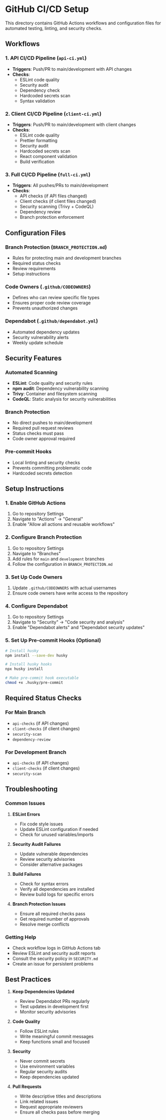 # GitHub CI/CD Setup

This directory contains GitHub Actions workflows and configuration files for automated testing, linting, and security checks.

## Workflows

### 1. API CI/CD Pipeline (`api-ci.yml`)
- **Triggers**: Push/PR to main/development with API changes
- **Checks**:
  - ESLint code quality
  - Security audit
  - Dependency check
  - Hardcoded secrets scan
  - Syntax validation

### 2. Client CI/CD Pipeline (`client-ci.yml`)
- **Triggers**: Push/PR to main/development with client changes
- **Checks**:
  - ESLint code quality
  - Prettier formatting
  - Security audit
  - Hardcoded secrets scan
  - React component validation
  - Build verification

### 3. Full CI/CD Pipeline (`full-ci.yml`)
- **Triggers**: All pushes/PRs to main/development
- **Checks**:
  - API checks (if API files changed)
  - Client checks (if client files changed)
  - Security scanning (Trivy + CodeQL)
  - Dependency review
  - Branch protection enforcement

## Configuration Files

### Branch Protection (`BRANCH_PROTECTION.md`)
- Rules for protecting main and development branches
- Required status checks
- Review requirements
- Setup instructions

### Code Owners (`.github/CODEOWNERS`)
- Defines who can review specific file types
- Ensures proper code review coverage
- Prevents unauthorized changes

### Dependabot (`.github/dependabot.yml`)
- Automated dependency updates
- Security vulnerability alerts
- Weekly update schedule

## Security Features

### Automated Scanning
- **ESLint**: Code quality and security rules
- **npm audit**: Dependency vulnerability scanning
- **Trivy**: Container and filesystem scanning
- **CodeQL**: Static analysis for security vulnerabilities

### Branch Protection
- No direct pushes to main/development
- Required pull request reviews
- Status checks must pass
- Code owner approval required

### Pre-commit Hooks
- Local linting and security checks
- Prevents committing problematic code
- Hardcoded secrets detection

## Setup Instructions

### 1. Enable GitHub Actions
1. Go to repository Settings
2. Navigate to "Actions" → "General"
3. Enable "Allow all actions and reusable workflows"

### 2. Configure Branch Protection
1. Go to repository Settings
2. Navigate to "Branches"
3. Add rules for `main` and `development` branches
4. Follow the configuration in `BRANCH_PROTECTION.md`

### 3. Set Up Code Owners
1. Update `.github/CODEOWNERS` with actual usernames
2. Ensure code owners have write access to the repository

### 4. Configure Dependabot
1. Go to repository Settings
2. Navigate to "Security" → "Code security and analysis"
3. Enable "Dependabot alerts" and "Dependabot security updates"

### 5. Set Up Pre-commit Hooks (Optional)
```bash
# Install husky
npm install --save-dev husky

# Install husky hooks
npx husky install

# Make pre-commit hook executable
chmod +x .husky/pre-commit
```

## Required Status Checks

### For Main Branch
- `api-checks` (if API changes)
- `client-checks` (if client changes)
- `security-scan`
- `dependency-review`

### For Development Branch
- `api-checks` (if API changes)
- `client-checks` (if client changes)
- `security-scan`

## Troubleshooting

### Common Issues

1. **ESLint Errors**
   - Fix code style issues
   - Update ESLint configuration if needed
   - Check for unused variables/imports

2. **Security Audit Failures**
   - Update vulnerable dependencies
   - Review security advisories
   - Consider alternative packages

3. **Build Failures**
   - Check for syntax errors
   - Verify all dependencies are installed
   - Review build logs for specific errors

4. **Branch Protection Issues**
   - Ensure all required checks pass
   - Get required number of approvals
   - Resolve merge conflicts

### Getting Help

- Check workflow logs in GitHub Actions tab
- Review ESLint and security audit reports
- Consult the security policy in `SECURITY.md`
- Create an issue for persistent problems

## Best Practices

1. **Keep Dependencies Updated**
   - Review Dependabot PRs regularly
   - Test updates in development first
   - Monitor security advisories

2. **Code Quality**
   - Follow ESLint rules
   - Write meaningful commit messages
   - Keep functions small and focused

3. **Security**
   - Never commit secrets
   - Use environment variables
   - Regular security audits
   - Keep dependencies updated

4. **Pull Requests**
   - Write descriptive titles and descriptions
   - Link related issues
   - Request appropriate reviewers
   - Ensure all checks pass before merging
